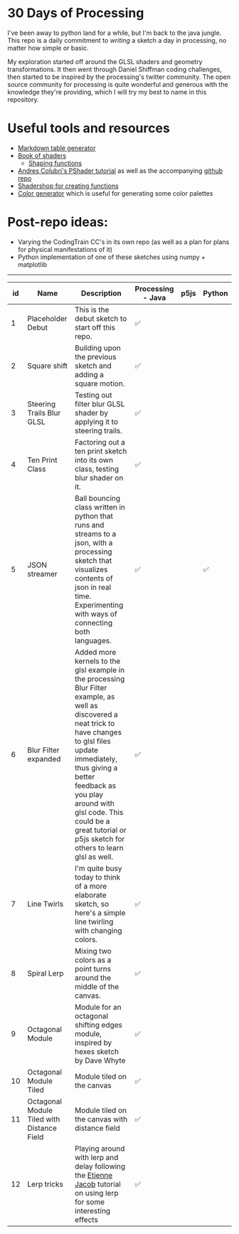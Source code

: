 # 30 Days of Processing

I've been away to python land for a while, but I'm back to the java jungle. This repo is a daily commitment to *writing* a sketch a day in processing, no matter how simple or basic. 

My exploration started off around the GLSL shaders and geometry transformations. It then went through Daniel Shiffman coding challenges, then started to be inspired by the processing's twitter community. The open source community for processing is quite wonderful and generous with the knowledge they're providing, which I will try my best to name in this repository. 

# Useful tools and resources
- [Markdown table generator](https://www.tablesgenerator.com/markdown_tables#)
- [Book of shaders](http://thebookofshaders.com/)
  - [Shaping functions](http://www.thebookofshaders.com/05/)
- [Andres Colubri's PShader tutorial](https://processing.org/tutorials/pshader/) as well as the accompanying [github repo](https://github.com/codeanticode/pshader-tutorials)
- [Shadershop for creating functions](http://tobyschachman.com/Shadershop/)
- [Color generator](https://coolors.co/) which is useful for generating some color palettes

# Post-repo ideas:
- Varying the CodingTrain CC's in its own repo (as well as a plan for plans for physical manifestations of it)
- Python implementation of one of these sketches using numpy + matplotlib

___


| id | **Name**                                   | **Description**                                                                                                                                                                                                                                                                                                     | **Processing - Java** | **p5js** | **Python**         |
|----|--------------------------------------------|---------------------------------------------------------------------------------------------------------------------------------------------------------------------------------------------------------------------------------------------------------------------------------------------------------------------|-----------------------|----------|--------------------|
| 1  | Placeholder Debut                          | This is the debut sketch to start off this repo.                                                                                                                                                                                                                                                                    | :white_check_mark:    |          |                    |
| 2  | Square shift                               | Building upon the previous sketch and adding a square motion.                                                                                                                                                                                                                                                       | :white_check_mark:    |          |                    |
| 3  | Steering Trails Blur GLSL                  | Testing out filter blur GLSL shader by applying it to steering trails.                                                                                                                                                                                                                                              | :white_check_mark:    |          |                    |
| 4  | Ten Print Class                            | Factoring out a ten print sketch into its own class, testing blur shader on it.                                                                                                                                                                                                                                     | :white_check_mark:    |          |                    |
| 5  | JSON streamer                              | Ball bouncing class written in python that runs and streams to a json, with a processing sketch that visualizes contents of json in real time. Experimenting with ways of connecting both languages.                                                                                                                | :white_check_mark:    |          | :white_check_mark: |
| 6  | Blur Filter expanded                       | Added more kernels to the glsl example in the processing Blur Filter example, as well as discovered a neat trick to have changes to glsl files update immediately, thus giving a better feedback as you play around with glsl code. This could be a great tutorial or p5js sketch for others to learn glsl as well. | :white_check_mark:    |          |                    |
| 7  | Line Twirls                                | I'm quite busy today to think of a more elaborate sketch, so here's a simple line twirling with changing colors.                                                                                                                                                                                                    | :white_check_mark:    |          |                    |
| 8  | Spiral Lerp                                | Mixing two colors as a point turns around the middle of the canvas.                                                                                                                                                                                                                                                 | :white_check_mark:    |          |                    |
| 9  | Octagonal Module                           | Module for an octagonal shifting edges module, inspired by hexes sketch by Dave Whyte                                                                                                                                                                                                                               | :white_check_mark:    |          |                    |
| 10 | Octagonal Module Tiled                     | Module tiled on the canvas                                                                                                                                                                                                                                                                                          | :white_check_mark:    |          |                    |
| 11 | Octagonal Module Tiled with Distance Field | Module tiled on the canvas with distance field                                                                                                                                                                                                                                                                      | :white_check_mark:    |          |                    |
| 12 | Lerp tricks                                | Playing around with lerp and delay following the [Etienne Jacob](https://necessarydisorder.wordpress.com/) tutorial on using lerp for some interesting effects                                                                                                                                                                                                  | :white_check_mark:    |          |                    |
